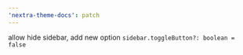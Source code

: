 ```yaml
---
'nextra-theme-docs': patch
---
```


allow hide sidebar, add new option `sidebar.toggleButton?: boolean = false`

